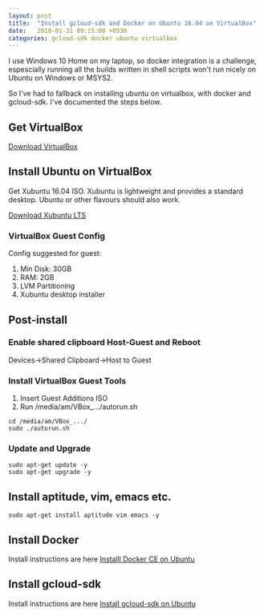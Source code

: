 ```yaml
---
layout: post
title:  "Install gcloud-sdk and Docker on Ubuntu 16.04 on VirtualBox"
date:   2018-01-31 09:15:00 +0530
categories: gcloud-sdk docker ubuntu virtualbox
---
```


I use Windows 10 Home on my laptop, so docker integration is a challenge, espescially running all the builds written in shell scripts won't run nicely on Ubuntu on Windows or MSYS2.

So I've had to fallback on installing ubuntu on virtualbox, with docker and gcloud-sdk. I've documented the steps below.

## Get VirtualBox

[Download VirtualBox](https://www.virtualbox.org/wiki/Downloads)

## Install Ubuntu on VirtualBox

Get Xubuntu 16.04 ISO. Xubuntu is lightweight and provides a standard desktop. Ubuntu or other flavours should also work.

[Download Xubuntu LTS](https://xubuntu.org/download#lts)

### VirtualBox Guest Config

Config suggested for guest:
1. Min Disk: 30GB
2. RAM: 2GB
3. LVM Partitioning
4. Xubuntu desktop installer

## Post-install

### Enable shared clipboard Host-Guest and Reboot

Devices->Shared Clipboard->Host to Guest

### Install VirtualBox Guest Tools
1. Insert Guest Additions ISO
2. Run /media/am/VBox_.../autorun.sh

```
cd /media/am/VBox_.../
sudo ./autorun.sh
```

### Update and Upgrade
```
sudo apt-get update -y
sudo apt-get upgrade -y
```

## Install aptitude, vim, emacs etc.
```
sudo apt-get install aptitude vim emacs -y
```

## Install Docker
Install instructions are here [Installl Docker CE on Ubuntu](https://docs.docker.com/install/linux/docker-ce/ubuntu/)

## Install gcloud-sdk
Install instructions are here [Install gcloud-sdk on Ubuntu](https://cloud.google.com/sdk/docs/quickstart-debian-ubuntu)
